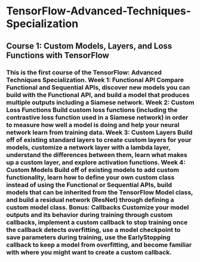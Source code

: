 # TensorFlow-Advanced-Techniques-Specialization
<h2>
Course 1: Custom Models, Layers, and Loss Functions with TensorFlow
  </h2>
  <h3>
This is the first course of the TensorFlow: Advanced Techniques Specialization.
Week 1: Functional API
Compare Functional and Sequential APIs, discover new models you can build with the Functional API, and build a model that produces multiple outputs including a Siamese network.
Week 2: Custom Loss Functions
Build custom loss functions (including the contrastive loss function used in a Siamese network) in order to measure how well a model is doing and help your neural network learn from training data.
Week 3: Custom Layers
Build off of existing standard layers to create custom layers for your models, customize a network layer with a lambda layer, understand the differences between them, learn what makes up a custom layer, and explore activation functions.
Week 4: Custom Models
Build off of existing models to add custom functionality, learn how to define your own custom class instead of using the Functional or Sequential APIs, build models that can be inherited from the TensorFlow Model class, and build a residual network (ResNet) through defining a custom model class.
Bonus: Callbacks
Customize your model outputs and its behavior during training through custom callbacks, implement a custom callback to stop training once the callback detects overfitting, use a model checkpoint to save parameters during training, use the EarlyStopping callback to keep a model from overfitting, and become familiar with where you might want to create a custom callback.
  </h3>
